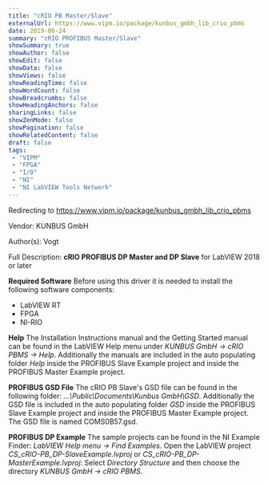 ```yaml
---
title: "cRIO PB Master/Slave"
externalUrl: https://www.vipm.io/package/kunbus_gmbh_lib_crio_pbms
date: 2019-06-24
summary: "cRIO PROFIBUS Master/Slave"
showSummary: true
showAuthor: false
showEdit: false
showData: false
showViews: false
showReadingTime: false
showWordCount: false
showBreadcrumbs: false
showHeadingAnchors: false
sharingLinks: false
showZenMode: false
showPagination: false
showRelatedContent: false
draft: false
tags:
 - "VIPM"
 - "FPGA"
 - "I/O"
 - "NI"
 - "NI LabVIEW Tools Network"
---
```


Redirecting to https://www.vipm.io/package/kunbus_gmbh_lib_crio_pbms

Vendor: KUNBUS GmbH

Author(s): Vogt
 
Full Description:
**cRIO PROFIBUS DP Master and DP Slave**
for LabVIEW 2018 or later

**Required Software**
Before using this driver it is needed to install the following software components:
   - LabVIEW RT
   - FPGA
   - NI-RIO

**Help**
The Installation Instructions manual and the Getting Started manual can be found in the LabVIEW Help menu under *KUNBUS GmbH -> cRIO PBMS -> Help*.
Additionally the manuals are included in the auto populating folder *Help* inside the PROFIBUS Slave Example project and inside the PROFIBUS Master Example project.

**PROFIBUS GSD File**
The cRIO PB Slave's GSD file can be found in the following folder: *...\\Public\\Documents\\Kunbus GmbH\\GSD*. 
Additionally the GSD file is included in the auto populating folder *GSD* inside the PROFIBUS Slave Example project and inside the PROFIBUS Master Example project.
The GSD file is named COMS0B57.gsd.

**PROFIBUS DP Example**
The sample projects can be found in the NI Example Finder: *LabVIEW Help menu -> Find Examples*.
Open the LabVIEW project *CS_cRIO-PB_DP-SlaveExample.lvproj* or *CS_cRIO-PB_DP-MasterExample.lvproj*: Select *Directory Structure* and then choose the directory *KUNBUS GmbH -> cRIO PBMS*.